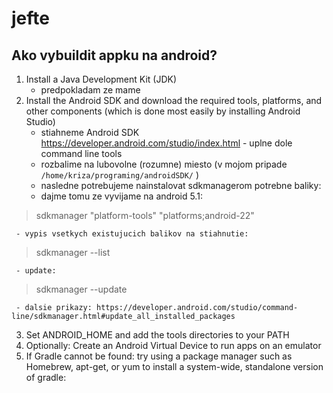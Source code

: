 # jefte

##  Ako vybuildit appku na android?

1. Install a Java Development Kit (JDK) 
   - predpokladam ze mame
2. Install the Android SDK and download the required tools, platforms, and other components (which is done most easily by installing Android Studio)
   - stiahneme Android SDK https://developer.android.com/studio/index.html - uplne dole command line tools
   - rozbalime na lubovolne (rozumne) miesto (v mojom pripade `/home/kriza/programing/androidSDK/` )
   - nasledne potrebujeme nainstalovat sdkmanagerom potrebne baliky:
   - dajme tomu ze vyvijame na android 5.1:
  
  > sdkmanager "platform-tools" "platforms;android-22"
  
     - vypis vsetkych existujucich balikov na stiahnutie:
    
  > sdkmanager --list
  
     - update:
    
  > sdkmanager --update
  
     - dalsie prikazy: https://developer.android.com/studio/command-line/sdkmanager.html#update_all_installed_packages
3. Set ANDROID_HOME and add the tools directories to your PATH
4. Optionally: Create an Android Virtual Device to run apps on an emulator
5. If Gradle cannot be found: try using a package manager such as Homebrew, apt-get, or yum to install a system-wide, standalone version of gradle:

